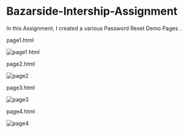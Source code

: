 # Bazarside-Intership-Assignment
In this Assignment, I created a  various Password Reset Demo Pages .

page1.html

![page1 html](https://user-images.githubusercontent.com/88319247/149804012-686ac45d-d97f-4d14-a728-99d7ec65ea7e.png)

page2.html

![page2](https://user-images.githubusercontent.com/88319247/149804645-271a6668-27de-4906-a62e-d7bfcca3c7b1.png)

page3.html

![page3](https://user-images.githubusercontent.com/88319247/149804694-bb54f23f-cfee-400a-9f98-de85e577130c.png)

page4.html

![page4](https://user-images.githubusercontent.com/88319247/149804735-445b0635-8936-4f79-b37c-82e2b20031d4.png)



